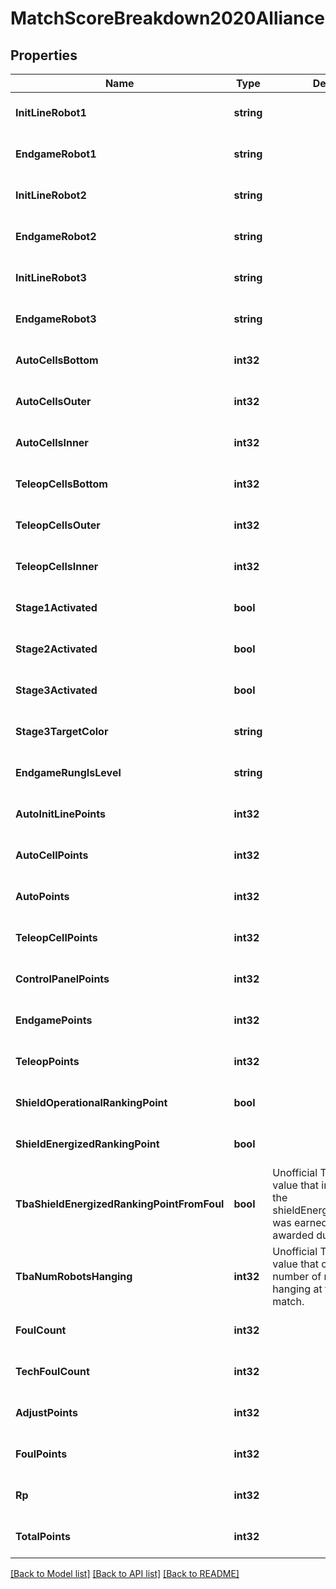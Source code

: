 # MatchScoreBreakdown2020Alliance

## Properties
Name | Type | Description | Notes
------------ | ------------- | ------------- | -------------
**InitLineRobot1** | **string** |  | [optional] [default to null]
**EndgameRobot1** | **string** |  | [optional] [default to null]
**InitLineRobot2** | **string** |  | [optional] [default to null]
**EndgameRobot2** | **string** |  | [optional] [default to null]
**InitLineRobot3** | **string** |  | [optional] [default to null]
**EndgameRobot3** | **string** |  | [optional] [default to null]
**AutoCellsBottom** | **int32** |  | [optional] [default to null]
**AutoCellsOuter** | **int32** |  | [optional] [default to null]
**AutoCellsInner** | **int32** |  | [optional] [default to null]
**TeleopCellsBottom** | **int32** |  | [optional] [default to null]
**TeleopCellsOuter** | **int32** |  | [optional] [default to null]
**TeleopCellsInner** | **int32** |  | [optional] [default to null]
**Stage1Activated** | **bool** |  | [optional] [default to null]
**Stage2Activated** | **bool** |  | [optional] [default to null]
**Stage3Activated** | **bool** |  | [optional] [default to null]
**Stage3TargetColor** | **string** |  | [optional] [default to null]
**EndgameRungIsLevel** | **string** |  | [optional] [default to null]
**AutoInitLinePoints** | **int32** |  | [optional] [default to null]
**AutoCellPoints** | **int32** |  | [optional] [default to null]
**AutoPoints** | **int32** |  | [optional] [default to null]
**TeleopCellPoints** | **int32** |  | [optional] [default to null]
**ControlPanelPoints** | **int32** |  | [optional] [default to null]
**EndgamePoints** | **int32** |  | [optional] [default to null]
**TeleopPoints** | **int32** |  | [optional] [default to null]
**ShieldOperationalRankingPoint** | **bool** |  | [optional] [default to null]
**ShieldEnergizedRankingPoint** | **bool** |  | [optional] [default to null]
**TbaShieldEnergizedRankingPointFromFoul** | **bool** | Unofficial TBA-computed value that indicates whether the shieldEnergizedRankingPoint was earned normally or awarded due to a foul. | [optional] [default to null]
**TbaNumRobotsHanging** | **int32** | Unofficial TBA-computed value that counts the number of robots who were hanging at the end of the match. | [optional] [default to null]
**FoulCount** | **int32** |  | [optional] [default to null]
**TechFoulCount** | **int32** |  | [optional] [default to null]
**AdjustPoints** | **int32** |  | [optional] [default to null]
**FoulPoints** | **int32** |  | [optional] [default to null]
**Rp** | **int32** |  | [optional] [default to null]
**TotalPoints** | **int32** |  | [optional] [default to null]

[[Back to Model list]](../README.md#documentation-for-models) [[Back to API list]](../README.md#documentation-for-api-endpoints) [[Back to README]](../README.md)

